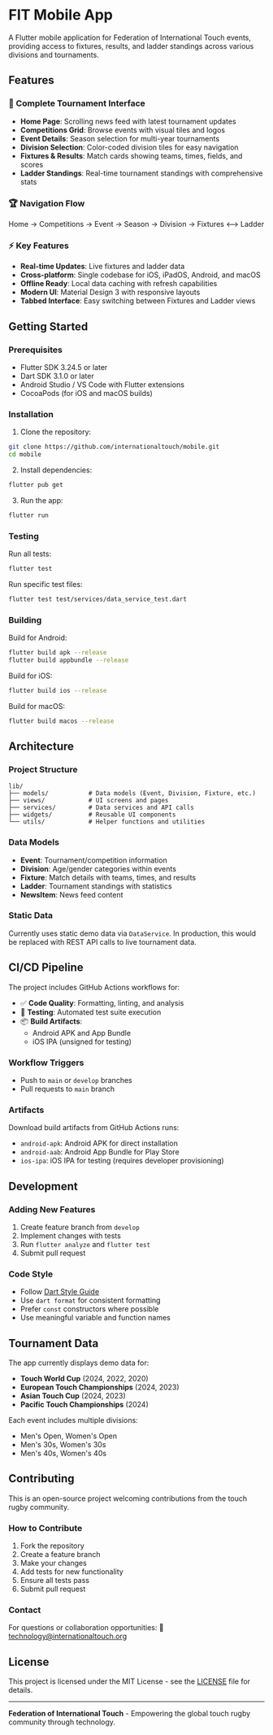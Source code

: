 # FIT Mobile App

A Flutter mobile application for Federation of International Touch events, providing access to fixtures, results, and ladder standings across various divisions and tournaments.

## Features

### 📱 Complete Tournament Interface
- **Home Page**: Scrolling news feed with latest tournament updates
- **Competitions Grid**: Browse events with visual tiles and logos
- **Event Details**: Season selection for multi-year tournaments
- **Division Selection**: Color-coded division tiles for easy navigation
- **Fixtures & Results**: Match cards showing teams, times, fields, and scores
- **Ladder Standings**: Real-time tournament standings with comprehensive stats

### 🏆 Navigation Flow
Home → Competitions → Event → Season → Division → Fixtures ⟷ Ladder

### ⚡ Key Features
- **Real-time Updates**: Live fixtures and ladder data
- **Cross-platform**: Single codebase for iOS, iPadOS, Android, and macOS
- **Offline Ready**: Local data caching with refresh capabilities
- **Modern UI**: Material Design 3 with responsive layouts
- **Tabbed Interface**: Easy switching between Fixtures and Ladder views

## Getting Started

### Prerequisites
- Flutter SDK 3.24.5 or later
- Dart SDK 3.1.0 or later
- Android Studio / VS Code with Flutter extensions
- CocoaPods (for iOS and macOS builds)

### Installation

1. Clone the repository:
```bash
git clone https://github.com/internationaltouch/mobile.git
cd mobile
```

2. Install dependencies:
```bash
flutter pub get
```

3. Run the app:
```bash
flutter run
```

### Testing

Run all tests:
```bash
flutter test
```

Run specific test files:
```bash
flutter test test/services/data_service_test.dart
```

### Building

Build for Android:
```bash
flutter build apk --release
flutter build appbundle --release
```

Build for iOS:
```bash
flutter build ios --release
```

Build for macOS:
```bash
flutter build macos --release
```

## Architecture

### Project Structure
```
lib/
├── models/           # Data models (Event, Division, Fixture, etc.)
├── views/            # UI screens and pages
├── services/         # Data services and API calls
├── widgets/          # Reusable UI components
└── utils/            # Helper functions and utilities
```

### Data Models
- **Event**: Tournament/competition information
- **Division**: Age/gender categories within events
- **Fixture**: Match details with teams, times, and results
- **Ladder**: Tournament standings with statistics
- **NewsItem**: News feed content

### Static Data
Currently uses static demo data via `DataService`. In production, this would be replaced with REST API calls to live tournament data.

## CI/CD Pipeline

The project includes GitHub Actions workflows for:

- ✅ **Code Quality**: Formatting, linting, and analysis
- 🧪 **Testing**: Automated test suite execution
- 📦 **Build Artifacts**: 
  - Android APK and App Bundle
  - iOS IPA (unsigned for testing)

### Workflow Triggers
- Push to `main` or `develop` branches
- Pull requests to `main` branch

### Artifacts
Download build artifacts from GitHub Actions runs:
- `android-apk`: Android APK for direct installation
- `android-aab`: Android App Bundle for Play Store
- `ios-ipa`: iOS IPA for testing (requires developer provisioning)

## Development

### Adding New Features
1. Create feature branch from `develop`
2. Implement changes with tests
3. Run `flutter analyze` and `flutter test`
4. Submit pull request

### Code Style
- Follow [Dart Style Guide](https://dart.dev/guides/language/effective-dart/style)
- Use `dart format` for consistent formatting
- Prefer `const` constructors where possible
- Use meaningful variable and function names

## Tournament Data

The app currently displays demo data for:
- **Touch World Cup** (2024, 2022, 2020)
- **European Touch Championships** (2024, 2023)
- **Asian Touch Cup** (2024, 2023)
- **Pacific Touch Championships** (2024)

Each event includes multiple divisions:
- Men's Open, Women's Open
- Men's 30s, Women's 30s
- Men's 40s, Women's 40s

## Contributing

This is an open-source project welcoming contributions from the touch rugby community.

### How to Contribute
1. Fork the repository
2. Create a feature branch
3. Make your changes
4. Add tests for new functionality
5. Ensure all tests pass
6. Submit pull request

### Contact
For questions or collaboration opportunities:
📧 [technology@internationaltouch.org](mailto:technology@internationaltouch.org)

## License

This project is licensed under the MIT License - see the [LICENSE](LICENSE) file for details.

---

**Federation of International Touch** - Empowering the global touch rugby community through technology.